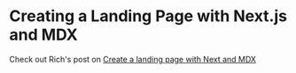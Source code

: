 # Creating a Landing Page with Next.js and MDX

Check out Rich's post on [Create a landing page with Next and MDX]

[create a landing page with next and mdx]:
  https://garden.richardhaines.dev/blog/create-a-landing-page-with-next-and-mdx
